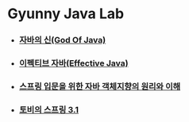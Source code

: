 # Gyunny Java Lab 

- ### [자바의 신(God Of Java)](https://github.com/wjdrbs96/Gyunny-Java-Lab/tree/master/Java_God)
- ### [이펙티브 자바(Effective Java)](https://github.com/wjdrbs96/Gyunny-Java-Lab/tree/master/Effective_Java)
- ### [스프링 입문을 위한 자바 객체지향의 원리와 이해](https://github.com/wjdrbs96/Gyunny-Java-Lab/tree/master/OOP_Basic)
- ### [토비의 스프링 3.1](https://github.com/wjdrbs96/Gyunny-Java-Lab/tree/master/Toby_Spring)